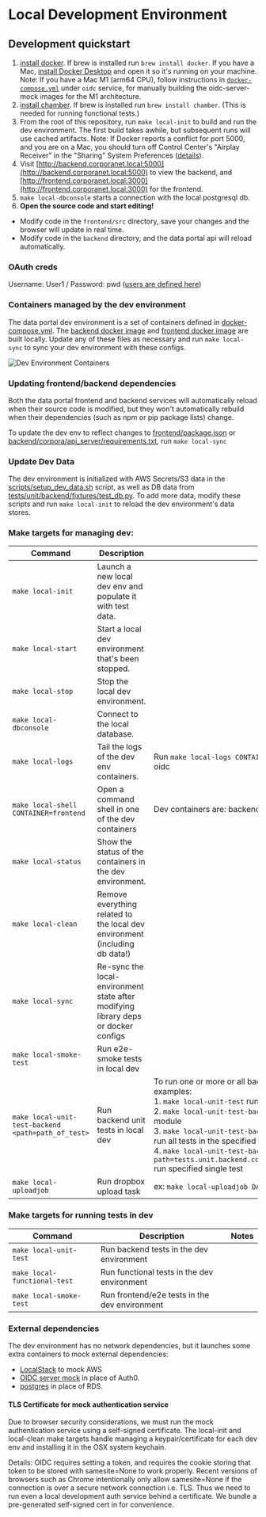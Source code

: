 # Local Development Environment

## Development quickstart

1. [install docker](https://docs.docker.com/get-docker/). If brew is installed run `brew install docker`. If you have a Mac, [install Docker Desktop](https://www.docker.com/products/docker-desktop) and open it so it's running on your machine. Note: If you have a Mac M1 (arm64 CPU), follow instructions in [`docker-compose.yml`](docker-compose.yml) under `oidc` service, for manually building the oidc-server-mock images for the M1 architecture.
1. [install chamber](https://github.com/segmentio/chamber). If brew is installed run `brew install chamber`. (This is needed for running functional tests.)
1. From the root of this repository, run `make local-init` to build and run the dev environment. The first build takes awhile, but subsequent runs will use cached artifacts. Note: If Docker reports a conflict for port 5000, and you are on a Mac, you should turn off Control Center's "Airplay Receiver" in the "Sharing" System Preferences ([details](https://developer.apple.com/forums/thread/682332)).
1. Visit [http://backend.corporanet.local:5000](http://backend.corporanet.local:5000) to view the backend, and [http://frontend.corporanet.local:3000](http://frontend.corporanet.local:3000) for the frontend.
1. `make local-dbconsole` starts a connection with the local postgresql db.
1. **Open the source code and start editing!**

- Modify code in the `frontend/src` directory, save your changes and the browser will update in real time.
- Modify code in the `backend` directory, and the data portal api will reload automatically.

### OAuth creds

Username: User1 / Password: pwd ([users are defined here](oauth/users.json))

### Containers managed by the dev environment

The data portal dev environment is a set of containers defined in [docker-compose.yml](docker-compose.yml). The [backend docker image](backend/Dockerfile) and [frontend docker image](frontend/Dockerfile) are built locally. Update any of these files as necessary and run `make local-sync` to sync your dev environment with these configs.

![Dev Environment Containers](docs/docker_dev.jpg)

### Updating frontend/backend dependencies

Both the data portal frontend and backend services will automatically reload when their source code is modified, but they won't automatically rebuild when their dependencies (such as npm or pip package lists) change.

To update the dev env to reflect changes to [frontend/package.json](frontend/package.json) or [backend/corpora/api_server/requirements.txt](backend/corpora/api_server/requirements.txt), run `make local-sync`

### Update Dev Data

The dev environment is initialized with AWS Secrets/S3 data in the [scripts/setup_dev_data.sh](scripts/setup_dev_data.sh) script, as well as DB data from [tests/unit/backend/fixtures/test_db.py](tests/unit/backend/fixtures/test_db.py). To add more data, modify these scripts and run `make local-init` to reload the dev environment's data stores.

### Make targets for managing dev:

| Command                                            | Description                                                                        | Notes                                                                                                                                                                                                                                                                                                                                                                                                                                                                                                                                                                                                                                                                                                               |
|----------------------------------------------------| ---------------------------------------------------------------------------------- |---------------------------------------------------------------------------------------------------------------------------------------------------------------------------------------------------------------------------------------------------------------------------------------------------------------------------------------------------------------------------------------------------------------------------------------------------------------------------------------------------------------------------------------------------------------------------------------------------------------------------------------------------------------------------------------------------------------------|
| `make local-init`                                  | Launch a new local dev env and populate it with test data.                         |                                                                                                                                                                                                                                                                                                                                                                                                                                                                                                                                                                                                                                                                                                                     |
| `make local-start`                                 | Start a local dev environment that's been stopped.                                 |                                                                                                                                                                                                                                                                                                                                                                                                                                                                                                                                                                                                                                                                                                                     |
| `make local-stop`                                  | Stop the local dev environment.                                                    |                                                                                                                                                                                                                                                                                                                                                                                                                                                                                                                                                                                                                                                                                                                     |
| `make local-dbconsole`                             | Connect to the local database.                                                     |                                                                                                                                                                                                                                                                                                                                                                                                                                                                                                                                                                                                                                                                                                                     |
| `make local-logs`                                  | Tail the logs of the dev env containers.                                           | Run `make local-logs CONTAINER=backend` to tail the logs of a specific container. Dev containers are: backend, frontend, localstack, database, oidc                                                                                                                                                                                                                                                                                                                                                                                                                                                                                                                                                                 |
| `make local-shell CONTAINER=frontend`              | Open a command shell in one of the dev containers                                  | Dev containers are: backend, frontend, localstack, database, oidc                                                                                                                                                                                                                                                                                                                                                                                                                                                                                                                                                                                                                                                   |
| `make local-status`                                | Show the status of the containers in the dev environment.                          |                                                                                                                                                                                                                                                                                                                                                                                                                                                                                                                                                                                                                                                                                                                     |
| `make local-clean`                                 | Remove everything related to the local dev environment (including db data!)        |                                                                                                                                                                                                                                                                                                                                                                                                                                                                                                                                                                                                                                                                                                                     |
| `make local-sync`                                  | Re-sync the local-environment state after modifying library deps or docker configs |                                                                                                                                                                                                                                                                                                                                                                                                                                                                                                                                                                                                                                                                                                                     |
| `make local-smoke-test`                            | Run e2e-smoke tests in local dev                                                   |                                                                                                                                                                                                                                                                                                                                                                                                                                                                                                                                                                                                                                                                                                                     |
| `make local-unit-test-backend <path=path_of_test>` | Run backend unit tests in local dev                                                | To run one or more or all backend tests. If path is not specified it will run all backend tests<br/> examples: <br/> 1. `make local-unit-test` run all backend tests <br/> 2. `make local-unit-test-backend path=tests.unit.backend.corpora.api_server.test_v1_collection_upload_link` run all tests in the specified module <br/> 3. `make local-unit-test-backend path=tests.unit.backend.corpora.api_server.test_v1_collection_upload_link.TestCollectionUploadLink` run all tests in the specified class <br/> 4. `make local-unit-test-backend path=tests.unit.backend.corpora.api_server.test_v1_collection_upload_link.TestCollectionUploadLink.test__cancel_dataset_download__ok` run specified single test |
| `make local-uploadjob`                             | Run dropbox upload task                                                            | ex: `make local-uploadjob DATASET_ID=xxxxxx DROPBOX_URL="https://www.dropbox.com/asdfasdf?dl=0"`                                                                                                                                                                                                                                                                                                                                                                                                                                                                                                                                                                                                                    |

### Make targets for running tests in dev

| Command                      | Description                                   | Notes |
| ---------------------------- | --------------------------------------------- | ----- |
| `make local-unit-test`       | Run backend tests in the dev environment      |       |
| `make local-functional-test` | Run functional tests in the dev environment   |       |
| `make local-smoke-test`      | Run frontend/e2e tests in the dev environment |       |

### External dependencies

The dev environment has no network dependencies, but it launches some extra containers to mock external dependencies:

- [LocalStack](https://github.com/localstack/localstack) to mock AWS
- [OIDC server mock](https://github.com/Soluto/oidc-server-mock) in place of Auth0.
- [postgres](https://hub.docker.com/_/postgres) in place of RDS.

#### TLS Certificate for mock authentication service

Due to browser security considerations, we must run the mock authentication
service using a self-signed certificate. The local-init and local-clean make targets
handle managing a keypair/certificate for each dev env and installing it in the
OSX system keychain.

Details: OIDC requires setting a token, and requires the cookie storing that
token to be stored with samesite=None to work properly. Recent versions of
browsers such as Chrome intentionally only allow samesite=None if the connection
is over a secure network connection i.e. TLS. Thus we need to run even a local
development auth service behind a certificate. We bundle a pre-generated
self-signed cert in for convenience.
